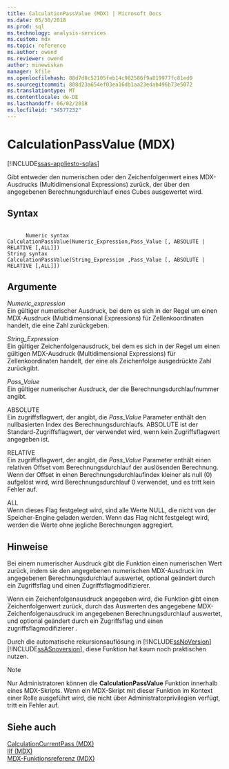 ```yaml
---
title: CalculationPassValue (MDX) | Microsoft Docs
ms.date: 05/30/2018
ms.prod: sql
ms.technology: analysis-services
ms.custom: mdx
ms.topic: reference
ms.author: owend
ms.reviewer: owend
author: minewiskan
manager: kfile
ms.openlocfilehash: 88d7d8c52105feb14c982586f9a819977fc81ed0
ms.sourcegitcommit: 808d23a654ef03ea16db1aa23edab496b73e5072
ms.translationtype: MT
ms.contentlocale: de-DE
ms.lasthandoff: 06/02/2018
ms.locfileid: "34577232"
---
```

# <a name="calculationpassvalue-mdx"></a>CalculationPassValue (MDX)
[!INCLUDE[ssas-appliesto-sqlas](../includes/ssas-appliesto-sqlas.md)]

  Gibt entweder den numerischen oder den Zeichenfolgenwert eines MDX-Ausdrucks (Multidimensional Expressions) zurück, der über den angegebenen Berechnungsdurchlauf eines Cubes ausgewertet wird.  
  
## <a name="syntax"></a>Syntax  
  
```  
  
      Numeric syntax  
CalculationPassValue(Numeric_Expression,Pass_Value [, ABSOLUTE | RELATIVE [,ALL]])  
String syntax  
CalculationPassValue(String_Expression ,Pass_Value [, ABSOLUTE | RELATIVE [,ALL]])  
```  
  
## <a name="arguments"></a>Argumente  
 *Numeric_expression*  
 Ein gültiger numerischer Ausdruck, bei dem es sich in der Regel um einen MDX-Ausdruck (Multidimensional Expressions) für Zellenkoordinaten handelt, die eine Zahl zurückgeben.  
  
 *String_Expression*  
 Ein gültiger Zeichenfolgenausdruck, bei dem es sich in der Regel um einen gültigen MDX-Ausdruck (Multidimensional Expressions) für Zellenkoordinaten handelt, der eine als Zeichenfolge ausgedrückte Zahl zurückgibt.  
  
 *Pass_Value*  
 Ein gültiger numerischer Ausdruck, der die Berechnungsdurchlaufnummer angibt.  
  
 ABSOLUTE  
 Ein zugriffsflagwert, der angibt, die *Pass_Value* Parameter enthält den nullbasierten Index des Berechnungsdurchlaufs. ABSOLUTE ist der Standard-Zugriffsflagwert, der verwendet wird, wenn kein Zugriffsflagwert angegeben ist.  
  
 RELATIVE  
 Ein zugriffsflagwert, der angibt, die *Pass_Value* Parameter enthält einen relativen Offset vom Berechnungsdurchlauf der auslösenden Berechnung. Wenn der Offset in einen Berechnungsdurchlaufindex kleiner als null (0) aufgelöst wird, wird Berechnungsdurchlauf 0 verwendet, und es tritt kein Fehler auf.  
  
 ALL  
 Wenn dieses Flag festgelegt wird, sind alle Werte NULL, die nicht von der Speicher-Engine geladen werden. Wenn das Flag nicht festgelegt wird, werden die Werte ohne jegliche Berechnungen aggregiert.  
  
## <a name="remarks"></a>Hinweise  
 Bei einem numerischer Ausdruck gibt die Funktion einen numerischen Wert zurück, indem sie den angegebenen numerischen MDX-Ausdruck im angegebenen Berechnungsdurchlauf auswertet, optional geändert durch ein Zugriffsflag und einen Zugriffsflagmodifizierer.  
  
 Wenn ein Zeichenfolgenausdruck angegeben wird, die Funktion gibt einen Zeichenfolgenwert zurück, durch das Auswerten des angegebene MDX-Zeichenfolgenausdruck im angegebenen Berechnungsdurchlauf auswertet, und optional geändert durch ein Zugriffsflag und einen zugriffsflagmodifizierer *.*  
  
 Durch die automatische rekursionsauflösung in [!INCLUDE[ssNoVersion](../includes/ssnoversion-md.md)] [!INCLUDE[ssASnoversion](../includes/ssasnoversion-md.md)], diese Funktion hat kaum noch praktischen nutzen.  
  
> [!NOTE]  
>  Nur Administratoren können die **CalculationPassValue** Funktion innerhalb eines MDX-Skripts. Wenn ein MDX-Skript mit dieser Funktion im Kontext einer Rolle ausgeführt wird, die nicht über Administratorprivilegien verfügt, tritt ein Fehler auf.  
  
## <a name="see-also"></a>Siehe auch  
 [CalculationCurrentPass &#40;MDX&#41;](../mdx/calculationcurrentpass-mdx.md)   
 [IIf &#40;MDX&#41;](../mdx/iif-mdx.md)   
 [MDX-Funktionsreferenz &#40;MDX&#41;](../mdx/mdx-function-reference-mdx.md)  
  
  
